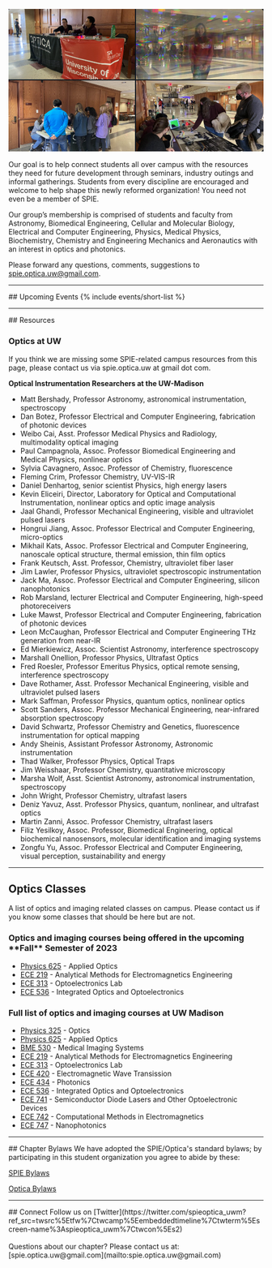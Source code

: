 ---
---
<div style="display:none"><h1> About</h1></div>

![I2K Banner Image](/assets/images/banner-image.png)


Our goal is to help connect students all over campus with the resources they need for future development through seminars, industry outings and informal gatherings. Students from every discipline are encouraged and welcome to help shape this newly reformed organization! You need not even be a member of SPIE.

Our group’s membership is comprised of students and faculty from Astronomy, Biomedical Engineering, Cellular and Molecular Biology, Electrical and Computer Engineering, Physics, Medical Physics, Biochemistry, Chemistry and Engineering Mechanics and Aeronautics with an interest in optics and photonics.

Please forward any questions, comments, suggestions to  [spie.optica.uw@gmail.com](mailto:spie.optica.uw@gmail.com).

<hr>
## Upcoming Events
 {% include events/short-list %}

<hr>
## Resources

### Optics at UW
If you think we are missing some SPIE-related campus resources from this page, please contact us via spie.optica.uw at gmail dot com.

**Optical Instrumentation Researchers at the UW-Madison**

 -   Matt Bershady, Professor Astronomy, astronomical instrumentation, spectroscopy
 -    Dan Botez, Professor Electrical and Computer Engineering, fabrication of photonic devices
 -    Weibo Cai, Asst. Professor Medical Physics and Radiology, multimodality optical imaging
 -    Paul Campagnola, Assoc. Professor Biomedical Engineering and Medical Physics, nonlinear optics
 -    Sylvia Cavagnero, Assoc. Professor of Chemistry, fluorescence
 -    Fleming Crim, Professor Chemistry, UV-VIS-IR
 -    Daniel Denhartog, senior scientist Physics, high energy lasers
 -    Kevin Eliceiri, Director, Laboratory for Optical and Computational Instrumentation, nonlinear optics and optic image analysis
 -    Jaal Ghandi, Professor Mechanical Engineering, visible and ultraviolet pulsed lasers
 -    Hongrui Jiang, Assoc. Professor Electrical and Computer Engineering, micro-optics
 -    Mikhail Kats, Assoc. Professor Electrical and Computer Engineering, nanoscale optical structure, thermal emission, thin film optics
 -    Frank Keutsch, Asst. Professor, Chemistry, ultraviolet fiber laser
 -    Jim Lawler, Professor Physics, ultraviolet spectroscopic instrumentation
 -    Jack Ma, Assoc. Professor Electrical and Computer Engineering, silicon nanophotonics
 -    Rob Marsland, lecturer Electrical and Computer Engineering, high-speed photoreceivers
 -    Luke Mawst, Professor Electrical and Computer Engineering, fabrication of photonic devices
 -    Leon McCaughan, Professor Electrical and Computer Engineering THz generation from near-IR
 -    Ed Mierkiewicz, Assoc. Scientist Astronomy, interference spectroscopy
 -    Marshall Onellion, Professor Physics, Ultrafast Optics
 -    Fred Roesler, Professor Emeritus Physics, optical remote sensing, interference spectroscopy
 -    Dave Rothamer, Asst. Professor Mechanical Engineering, visible and ultraviolet pulsed lasers
 -    Mark Saffman, Professor Physics, quantum optics, nonlinear optics
 -    Scott Sanders, Assoc. Professor Mechanical Engineering, near-infrared absorption spectroscopy
 -    David Schwartz, Professor Chemistry and Genetics, fluorescence instrumentation for optical mapping
 -    Andy Sheinis, Assistant Professor Astronomy, Astronomic instrumentation
 -    Thad Walker, Professor Physics, Optical Traps
 -    Jim Weisshaar, Professor Chemistry, quantitative microscopy
 -    Marsha Wolf, Asst. Scientist Astronomy, astronomical instrumentation, spectroscopy
 -    John Wright, Professor Chemistry, ultrafast lasers
 -    Deniz Yavuz, Asst. Professor Physics, quantum, nonlinear, and ultrafast optics
 -    Martin Zanni, Assoc. Professor Chemistry, ultrafast lasers
 -    Filiz Yesilkoy, Assoc. Professor, Biomedical Engineering, optical biochemical nanosensors, molecular identification and imaging systems
 -    Zongfu Yu, Assoc. Professor Electrical and Computer Engineering, visual perception, sustainability and energy


<hr>

<h2> Optics Classes</h2>
A list of optics and imaging related classes on campus. Please contact us if you know some classes that should be here but are not.

<h3> Optics and imaging courses being offered in the upcoming **Fall** Semester of 2023 </h3>

- [Physics 625](https://www.physics.wisc.edu/courses/fall2023/625) - Applied Optics
- [ECE 219](https://guide.wisc.edu/courses/e_c_e/) - Analytical Methods for Electromagnetics Engineering
- [ECE 313](https://guide.wisc.edu/courses/e_c_e/) - Optoelectronics Lab
- [ECE 536](https://guide.wisc.edu/courses/e_c_e/) - Integrated Optics and Optoelectronics

<h3> Full list of optics and imaging courses at UW Madison </h3>

- [Physics 325](https://www.physics.wisc.edu/courses/teaching-history/325) - Optics
- [Physics 625](https://www.physics.wisc.edu/courses/teaching-history/625) - Applied Optics
- [BME 530](https://guide.wisc.edu/courses/b_m_e/) - Medical Imaging Systems
- [ECE 219](https://guide.wisc.edu/courses/e_c_e/) - Analytical Methods for Electromagnetics Engineering
- [ECE 313](https://guide.wisc.edu/courses/e_c_e/) - Optoelectronics Lab
- [ECE 420](https://guide.wisc.edu/courses/e_c_e/) - Electromagnetic Wave Transission
- [ECE 434](https://guide.wisc.edu/courses/e_c_e/) - Photonics
- [ECE 536](https://guide.wisc.edu/courses/e_c_e/) - Integrated Optics and Optoelectronics
- [ECE 741](https://guide.wisc.edu/courses/e_c_e/) - Semiconductor Diode Lasers and Other Optoelectronic Devices
- [ECE 742](https://guide.wisc.edu/courses/e_c_e/) - Computational Methods in Electromagnetics
- [ECE 747](https://guide.wisc.edu/courses/e_c_e/) - Nanophotonics

<hr>
## Chapter Bylaws
We have adopted the SPIE/Optica's standard bylaws; by participating in this student organization you agree to abide by these:

[SPIE Bylaws](https://spie.org/about-spie/the-society/spie-bylaws?SSO=1)

[Optica Bylaws](https://www.optica.org//en-us/get_involved/local_section/start_a_section/by_laws/)

<hr>
## Connect
Follow us on [Twitter](https://twitter.com/spieoptica_uwm?ref_src=twsrc%5Etfw%7Ctwcamp%5Eembeddedtimeline%7Ctwterm%5Escreen-name%3Aspieoptica_uwm%7Ctwcon%5Es2)
<br>
<br>
Questions about our chapter? Please contact us at: [spie.optica.uw@gmail.com](mailto:spie.optica.uw@gmail.com)
